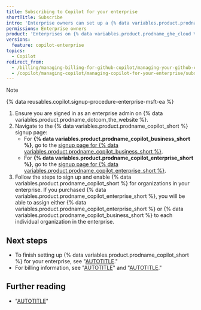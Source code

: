 ```yaml
---
title: Subscribing to Copilot for your enterprise
shortTitle: Subscribe
intro: 'Enterprise owners can set up a {% data variables.product.prodname_copilot_enterprise_short %} or {% data variables.product.prodname_copilot_business_short %} subscription for their enterprise.'
permissions: Enterprise owners
product: 'Enterprises on {% data variables.product.prodname_ghe_cloud %}'
versions:
  feature: copilot-enterprise
topics:
  - Copilot
redirect_from:
  - /billing/managing-billing-for-github-copilot/managing-your-github-copilot-enterprise-subscription
  - /copilot/managing-copilot/managing-copilot-for-your-enterprise/subscribing-to-copilot-for-your-enterprise
---
```


>[!NOTE]
> {% data reusables.copilot.signup-procedure-enterprise-msft-ea %}

1. Ensure you are signed in as an enterprise admin on {% data variables.product.prodname_dotcom_the_website %}.
1. Navigate to the {% data variables.product.prodname_copilot_short %} signup page:
   * For **{% data variables.product.prodname_copilot_business_short %}**, go to the [signup page for {% data variables.product.prodname_copilot_business_short %}](https://github.com/github-copilot/business_signup/choose_business_type).
   * For **{% data variables.product.prodname_copilot_enterprise_short %}**, go to the [signup page for {% data variables.product.prodname_copilot_enterprise_short %}](https://github.com/github-copilot/enterprise_signup/choose_enterprise).
1. Follow the steps to sign up and enable {% data variables.product.prodname_copilot_short %} for organizations in your enterprise. If you purchased {% data variables.product.prodname_copilot_enterprise_short %}, you will be able to assign either {% data variables.product.prodname_copilot_enterprise_short %} or {% data variables.product.prodname_copilot_business_short %} to each individual organization in the enterprise.

## Next steps

* To finish setting up {% data variables.product.prodname_copilot_short %} for your enterprise, see "[AUTOTITLE](/copilot/setting-up-github-copilot/setting-up-github-copilot-for-your-enterprise)."
* For billing information, see "[AUTOTITLE](/billing/managing-billing-for-github-copilot/about-billing-for-github-copilot#about-billing-for-github-copilot-business-and-github-copilot-enterprise)" and "[AUTOTITLE](/billing/managing-your-github-billing-settings)."

## Further reading

* "[AUTOTITLE](/copilot/about-github-copilot/subscription-plans-for-github-copilot)"
